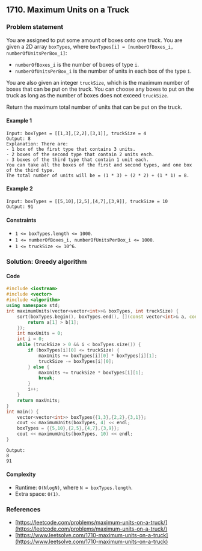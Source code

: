 ## 1710. Maximum Units on a Truck


### Problem statement

You are assigned to put some amount of boxes onto one truck. You are given a 2D array `boxTypes`, where `boxTypes[i] = [numberOfBoxes_i, numberOfUnitsPerBox_i]`:

* `numberOfBoxes_i` is the number of boxes of type `i`.
* `numberOfUnitsPerBox_i` is the number of units in each box of the type `i`.

You are also given an integer `truckSize`, which is the maximum number of boxes that can be put on the truck. You can choose any boxes to put on the truck as long as the number of boxes does not exceed `truckSize`.

Return the maximum total number of units that can be put on the truck.

 

#### Example 1
```plain
Input: boxTypes = [[1,3],[2,2],[3,1]], truckSize = 4
Output: 8
Explanation: There are:
- 1 box of the first type that contains 3 units.
- 2 boxes of the second type that contain 2 units each.
- 3 boxes of the third type that contain 1 unit each.
You can take all the boxes of the first and second types, and one box of the third type.
The total number of units will be = (1 * 3) + (2 * 2) + (1 * 1) = 8.
```

#### Example 2
```plain
Input: boxTypes = [[5,10],[2,5],[4,7],[3,9]], truckSize = 10
Output: 91
``` 

#### Constraints

* `1 <= boxTypes.length <= 1000`.
* `1 <= numberOfBoxes_i, numberOfUnitsPerBox_i <= 1000`.
* `1 <= truckSize <= 10^6`.

### Solution: Greedy algorithm

#### Code
```cpp
#include <iostream>
#include <vector>
#include <algorithm>
using namespace std;
int maximumUnits(vector<vector<int>>& boxTypes, int truckSize) {
    sort(boxTypes.begin(), boxTypes.end(), [](const vector<int>& a, const vector<int>& b){
        return a[1] > b[1];
    });
    int maxUnits = 0;
    int i = 0;
    while (truckSize > 0 && i < boxTypes.size()) {
        if (boxTypes[i][0] <= truckSize) {
            maxUnits += boxTypes[i][0] * boxTypes[i][1];
            truckSize -= boxTypes[i][0];
        } else {
            maxUnits += truckSize * boxTypes[i][1];
            break;
        }
        i++;
    }
    return maxUnits;
}
int main() {
    vector<vector<int>> boxTypes{{1,3},{2,2},{3,1}};
    cout << maximumUnits(boxTypes, 4) << endl;
    boxTypes = {{5,10},{2,5},{4,7},{3,9}};
    cout << maximumUnits(boxTypes, 10) << endl;
}
```
```plain
Output:
8
91
```

#### Complexity
* Runtime: `O(NlogN)`, where `N = boxTypes.length`.
* Extra space: `O(1)`.

### References
* [https://leetcode.com/problems/maximum-units-on-a-truck/](https://leetcode.com/problems/maximum-units-on-a-truck/)
* [https://www.leetsolve.com/1710-maximum-units-on-a-truck](https://www.leetsolve.com/1710-maximum-units-on-a-truck)